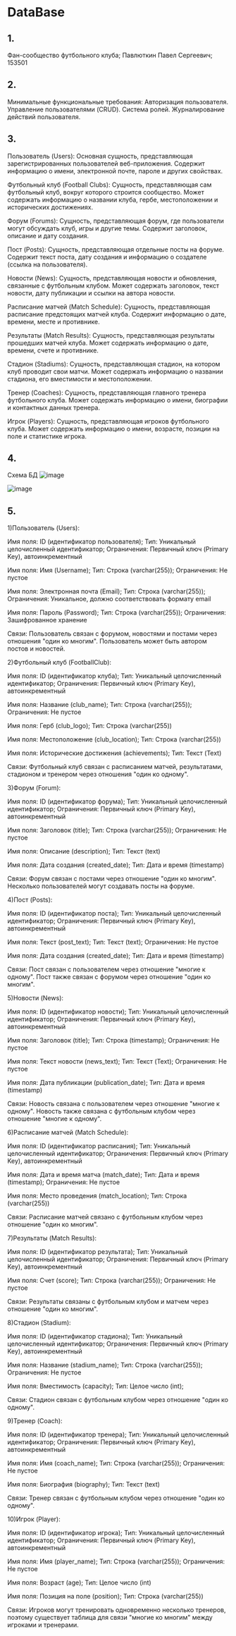 # DataBase
## 1. 
Фан-сообщество футбольного клуба; Павлюткин Павел Сергеевич; 153501
## 2. 
Минимальные функциональные требования:
  Авторизация пользователя.
  Управление пользователями (CRUD).
  Система ролей.
  Журналирование  действий пользователя.
## 3. 
Пользователь (Users): Основная сущность, представляющая зарегистрированных пользователей веб-приложения. Содержит информацию о имени, электронной почте, пароле и других свойствах.

  Футбольный клуб (Football Clubs): Сущность, представляющая сам футбольный клуб, вокруг которого строится сообщество. Может содержать информацию о названии клуба, гербе, местоположении и исторических достижениях.
  
  Форум (Forums): Сущность, представляющая форум, где пользователи могут обсуждать клуб, игры и другие темы. Содержит заголовок, описание и дату создания.
  
  Пост (Posts): Сущность, представляющая отдельные посты на форуме. Содержит текст поста, дату создания и информацию о создателе (ссылка на пользователя).
  
  Новости (News): Сущность, представляющая новости и обновления, связанные с футбольным клубом. Может содержать заголовок, текст новости, дату публикации и ссылки на автора новости.
  
  Расписание матчей (Match Schedule): Сущность, представляющая расписание предстоящих матчей клуба. Содержит информацию о дате, времени, месте и противнике.
  
  Результаты (Match Results): Сущность, представляющая результаты прошедших матчей клуба. Может содержать информацию о дате, времени, счете и противнике.
  
  Стадион (Stadiums): Сущность, представляющая стадион, на котором клуб проводит свои матчи. Может содержать информацию о названии стадиона, его вместимости и местоположении.
  
  Тренер (Coaches): Сущность, представляющая главного тренера футбольного клуба. Может содержать информацию о имени, биографии и контактных данных тренера.
  
  Игрок (Players): Сущность, представляющая игроков футбольного клуба. Может содержать информацию о имени, возрасте, позиции на поле и статистике игрока.
## 4. 
Схема БД
![image](https://github.com/pashtet1092/DataBase/assets/93840829/383b001a-fa81-491e-8d4f-38191302b3e6)

![image](https://github.com/pashtet1092/DataBase/assets/93840829/3fd9086e-04c5-441b-901f-5bc75fa051bf)

## 5. 
1)Пользователь (Users):

  Имя поля: ID (идентификатор пользователя); Тип: Уникальный целочисленный идентификатор; Ограничения: Первичный ключ (Primary Key), автоинкрементный
  
  Имя поля: Имя (Username); Тип: Строка (varchar(255)); Ограничения: Не пустое
  
  Имя поля: Электронная почта (Email); Тип: Строка (varchar(255)); Ограничения: Уникальное, должно соответствовать формату email
  
  Имя поля: Пароль (Password); Тип: Строка (varchar(255)); Ограничения: Зашифрованное хранение
  
  Связи: Пользователь связан с форумом, новостями и постами через отношения "один ко многим". Пользователь может быть автором постов и новостей.
  
2)Футбольный клуб (FootballClub):

  Имя поля: ID (идентификатор клуба); Тип: Уникальный целочисленный идентификатор; Ограничения: Первичный ключ (Primary Key), автоинкрементный
  
  Имя поля: Название (club_name); Тип: Строка (varchar(255)); Ограничения: Не пустое
  
  Имя поля: Герб (club_logo); Тип: Строка (varchar(255))
  
  Имя поля: Местоположение (club_location); Тип: Строка (varchar(255))
  
  Имя поля: Исторические достижения (achievements); Тип: Текст (Text)
  
  Связи: Футбольный клуб связан с расписанием матчей, результатами, стадионом и тренером через отношения "один ко одному".

3)Форум (Forum):

Имя поля: ID (идентификатор форума); Тип: Уникальный целочисленный идентификатор; Ограничения: Первичный ключ (Primary Key), автоинкрементный

Имя поля: Заголовок (title); Тип: Строка (varchar(255)); Ограничения: Не пустое

Имя поля: Описание (description); Тип: Текст (text)

Имя поля: Дата создания (created_date); Тип: Дата и время (timestamp)

Связи: Форум связан с постами через отношение "один ко многим". Несколько пользователей могут создавать посты на форуме.

4)Пост (Posts):

Имя поля: ID (идентификатор поста); Тип: Уникальный целочисленный идентификатор; Ограничения: Первичный ключ (Primary Key), автоинкрементный

Имя поля: Текст (post_text); Тип: Текст (text); Ограничения: Не пустое

Имя поля: Дата создания (created_date); Тип: Дата и время (timestamp)

Связи: Пост связан с пользователем через отношение "многие к одному". Пост также связан с форумом через отношение "один ко многим".

5)Новости (News):

Имя поля: ID (идентификатор новости); Тип: Уникальный целочисленный идентификатор; Ограничения: Первичный ключ (Primary Key), автоинкрементный

Имя поля: Заголовок (title); Тип: Строка (timestamp); Ограничения: Не пустое

Имя поля: Текст новости (news_text); Тип: Текст (Text); Ограничения: Не пустое

Имя поля: Дата публикации (publication_date); Тип: Дата и время (timestamp)

Связи: Новость связана с пользователем через отношение "многие к одному". Новость также связана с футбольным клубом через отношение "многие к одному".

6)Расписание матчей (Match Schedule):

Имя поля: ID (идентификатор расписания); Тип: Уникальный целочисленный идентификатор; Ограничения: Первичный ключ (Primary Key), автоинкрементный

Имя поля: Дата и время матча (match_date); Тип: Дата и время (timestamp); Ограничения: Не пустое

Имя поля: Место проведения (match_location); Тип: Строка (varchar(255))

Связи: Расписание матчей связано с футбольным клубом через отношение "один ко многим".

7)Результаты (Match Results):

Имя поля: ID (идентификатор результата); Тип: Уникальный целочисленный идентификатор; Ограничения: Первичный ключ (Primary Key), автоинкрементный

Имя поля: Счет (score); Тип: Строка (varchar(255)); Ограничения: Не пустое

Связи: Результаты связаны с футбольным клубом и матчем через отношение "один ко многим".

8)Стадион (Stadium):

Имя поля: ID (идентификатор стадиона); Тип: Уникальный целочисленный идентификатор; Ограничения: Первичный ключ (Primary Key), автоинкрементный

Имя поля: Название (stadium_name); Тип: Строка (varchar(255)); Ограничения: Не пустое

Имя поля: Вместимость (capacity); Тип: Целое число (int); 

Связи: Стадион связан с футбольным клубом через отношение "один ко одному".

9)Тренер (Coach):

Имя поля: ID (идентификатор тренера); Тип: Уникальный целочисленный идентификатор; Ограничения: Первичный ключ (Primary Key), автоинкрементный

Имя поля: Имя (coach_name); Тип: Строка (varchar(255)); Ограничения: Не пустое

Имя поля: Биография (biography); Тип: Текст (text)

Связи: Тренер связан с футбольным клубом через отношение "один ко одному".

10)Игрок (Player):

Имя поля: ID (идентификатор игрока); Тип: Уникальный целочисленный идентификатор; Ограничения: Первичный ключ (Primary Key), автоинкрементный

Имя поля: Имя (player_name); Тип: Строка (varchar(255)); Ограничения: Не пустое

Имя поля: Возраст (age); Тип: Целое число (int)

Имя поля: Позиция на поле (position); Тип: Строка (varchar(255))

Связи: Игроков могут тренировать одновременно несколько тренеров, поэтому существует таблица для связи "многие ко многим" между игроками и тренерами.
 
  
